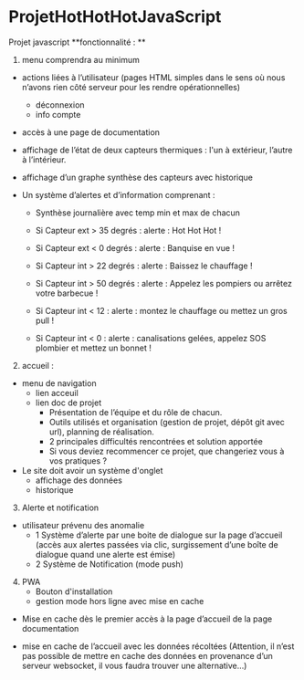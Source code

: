 # ProjetHotHotHotJavaScript
Projet javascript
**fonctionnalité \: **
1. menu comprendra au minimum
  - actions liées à l’utilisateur (pages HTML simples dans le sens où nous n’avons rien côté serveur pour les rendre opérationnelles)
    - déconnexion
    - info compte

  - accès à une page de documentation

  - affichage de l’état de deux capteurs thermiques \: l'un à extérieur, l’autre à l’intérieur.

  - affichage d’un graphe synthèse des capteurs avec historique

  - Un système d’alertes et d’information comprenant :

    - Synthèse journalière avec temp min et max de chacun

    - Si Capteur ext > 35 degrés : alerte : Hot Hot Hot !

    - Si Capteur ext < 0 degrés : alerte : Banquise en vue !

    - Si Capteur int > 22 degrés : alerte : Baissez le chauffage !

    - Si Capteur int > 50 degrés : alerte : Appelez les pompiers ou arrêtez votre barbecue !

    - Si Capteur int < 12 : alerte : montez le chauffage ou mettez un gros pull !

    - Si Capteur int < 0 : alerte : canalisations gelées, appelez SOS plombier et mettez un bonnet !

2. accueil \:
  - menu de navigation
    - lien acceuil
    - lien doc de projet
      - Présentation de l’équipe et du rôle de chacun.
      - Outils utilisés et organisation (gestion de projet, dépôt git avec url), planning de réalisation.
      - 2 principales difficultés rencontrées et solution apportée
      - Si vous deviez recommencer ce projet, que changeriez vous à vos pratiques ?
  - Le site doit avoir un système d'onglet
    - affichage des données
    - historique
3. Alerte et notification
  - utilisateur prévenu des anomalie
    - 1 Système d’alerte par une boite de dialogue sur la page d’accueil (accès aux alertes passées via clic, surgissement d’une boîte de dialogue quand une alerte est émise)
    - 2 Système de Notification (mode push)
4. PWA
    - Bouton d'installation
    - gestion mode hors ligne avec mise en cache
  - Mise en cache dès le premier accès à la page d’accueil de la page documentation

  - mise en cache de l’accueil avec les données récoltées (Attention, il n’est pas possible de mettre en cache des données en provenance d’un serveur websocket, il vous faudra trouver une alternative…)
